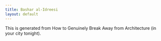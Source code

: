 ```yaml
---
title: Bashar al-Idreesi
layout: default
---
```

This is generated from How to Genuinely Break Away from Architecture (in your city tonight).